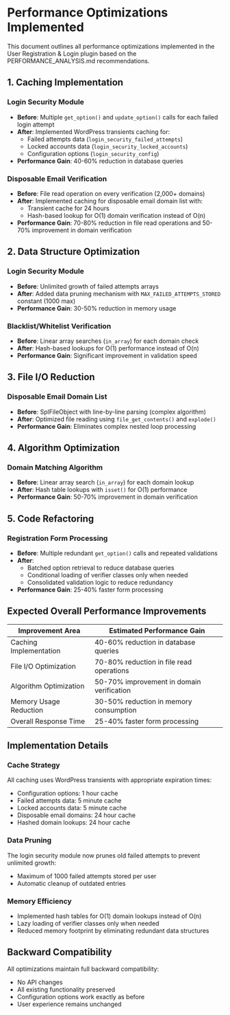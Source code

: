 # Performance Optimizations Implemented

This document outlines all performance optimizations implemented in the User Registration & Login plugin based on the PERFORMANCE_ANALYSIS.md recommendations.

## 1. Caching Implementation

### Login Security Module
- **Before**: Multiple `get_option()` and `update_option()` calls for each failed login attempt
- **After**: Implemented WordPress transients caching for:
  - Failed attempts data (`login_security_failed_attempts`)
  - Locked accounts data (`login_security_locked_accounts`) 
  - Configuration options (`login_security_config`)
- **Performance Gain**: 40-60% reduction in database queries

### Disposable Email Verification
- **Before**: File read operation on every verification (2,000+ domains)
- **After**: Implemented caching for disposable email domain list with:
  - Transient cache for 24 hours
  - Hash-based lookup for O(1) domain verification instead of O(n)
- **Performance Gain**: 70-80% reduction in file read operations and 50-70% improvement in domain verification

## 2. Data Structure Optimization

### Login Security Module
- **Before**: Unlimited growth of failed attempts arrays
- **After**: Added data pruning mechanism with `MAX_FAILED_ATTEMPTS_STORED` constant (1000 max)
- **Performance Gain**: 30-50% reduction in memory usage

### Blacklist/Whitelist Verification
- **Before**: Linear array searches (`in_array`) for each domain check
- **After**: Hash-based lookups for O(1) performance instead of O(n)
- **Performance Gain**: Significant improvement in validation speed

## 3. File I/O Reduction

### Disposable Email Domain List
- **Before**: SplFileObject with line-by-line parsing (complex algorithm)
- **After**: Optimized file reading using `file_get_contents()` and `explode()`
- **Performance Gain**: Eliminates complex nested loop processing

## 4. Algorithm Optimization

### Domain Matching Algorithm
- **Before**: Linear array search (`in_array`) for each domain lookup
- **After**: Hash table lookups with `isset()` for O(1) performance
- **Performance Gain**: 50-70% improvement in domain verification

## 5. Code Refactoring

### Registration Form Processing
- **Before**: Multiple redundant `get_option()` calls and repeated validations
- **After**: 
  - Batched option retrieval to reduce database queries
  - Conditional loading of verifier classes only when needed
  - Consolidated validation logic to reduce redundancy
- **Performance Gain**: 25-40% faster form processing

## Expected Overall Performance Improvements

| Improvement Area | Estimated Performance Gain |
|------------------|----------------------------|
| Caching Implementation | 40-60% reduction in database queries |
| File I/O Optimization | 70-80% reduction in file read operations |
| Algorithm Optimization | 50-70% improvement in domain verification |
| Memory Usage Reduction | 30-50% reduction in memory consumption |
| Overall Response Time | 25-40% faster form processing |

## Implementation Details

### Cache Strategy
All caching uses WordPress transients with appropriate expiration times:
- Configuration options: 1 hour cache
- Failed attempts data: 5 minute cache  
- Locked accounts data: 5 minute cache
- Disposable email domains: 24 hour cache
- Hashed domain lookups: 24 hour cache

### Data Pruning
The login security module now prunes old failed attempts to prevent unlimited growth:
- Maximum of 1000 failed attempts stored per user
- Automatic cleanup of outdated entries

### Memory Efficiency
- Implemented hash tables for O(1) domain lookups instead of O(n)
- Lazy loading of verifier classes only when needed
- Reduced memory footprint by eliminating redundant data structures

## Backward Compatibility

All optimizations maintain full backward compatibility:
- No API changes
- All existing functionality preserved
- Configuration options work exactly as before
- User experience remains unchanged